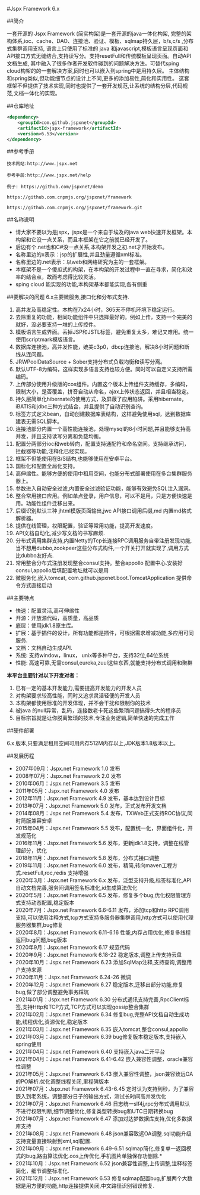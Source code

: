 #Jspx Framework 6.x

##简介

一套开源的 Jspx Framework (简实构架)是一套开源的java一体化构架, 完整的架构体系,ioc、cache、DAO、连接池、验证、模板、sqlmap持久层，b/s,c/s ,分布式集群调用支持, 语言上只使用了标准的 java 和javascript,模板语言呈现页面和API接口方式无缝结合,支持读写分。支持resetFull和传统模板呈现页面。自动API文档生成, 其中融入了很多作者开发软件碰到的问题解决方法。可替代sping cloud构架的的一套解决方案,同时也可以嵌入到spring中是用持久层。 主体结构和spring类似,但功能细节点的设计上不同,更多的添加易性,简化和实用性。 这套框架不但提供了技术实现,同时也提供了一套开发规范,让系统的结构分层,代码规范,文档一体化的实现。 

##仓库地址

```xml
<dependency>
    <groupId>com.github.jspxnet</groupId>
    <artifactId>jspx-framework</artifactId>
    <version>6.53</version>
</dependency>
```
    
##参考手册

    技术网站:http://www.jspx.net

    参考手册:http://www.jspx.net/help
    
    例子: https://github.com/jspxnet/demo

    https://github.com.cnpmjs.org/jspxnet/framework
    
    https://github.com.cnpmjs.org/jspxnet/framework.git

##名称说明
	
*	请大家不要以为是jspx，jspx是一个来自于埃及的java web快速开发框架。本构架和它没一点关系，而且本框架在它之前就已经开发了。
*	后边有个.net也和C\#没一点关系,本构架开发之初.net才开始发布。
*	名称里边的x表示：jsp的扩展性,并且劲量遵循xml标准。
*	名称里边的.net表示：以web和网络研究为主的一套框架。
*	本框架不是一个傻瓜式的构架，在本构架的开发过程中一直在寻求，简化和效率的结合点，故而考虑得比较灵活。
*   sping cloud 能实现的功能,本构架基本都能实现,各有侧重


##要解决的问题
6.x主要微服务,接口化和分布式支持.

1.	高并发及高稳定性。本构在7x24小时，365天不停机环境下稳定运行。 
2.	去除重复的功能，相同功能组件中只选择最好的。例如上传，支持一个完美的就好，没必要支持一堆的上传控件。
3.	模板语言生成界面。丢掉JSP和JSTL标签，避免重复太多，难记又难用。统一使用scriptmark模版语言。
4.	数据库连接池，高并发性能，媲美c3p0，dbcp连接池，解决8小时问题和断线从连问题。
5.	JRWPoolDataSource + Sober支持分布式负载均衡和读写分离。
6.	默认UTF-8为编码，这样实现多语言支持也较方便。同时可以自定义支持所需编码。
7.	上传部分使用升级版的cos组件。内置这个版本上传组件支持缓存，多编码，限制大小，是否覆盖，拼音自动从命名，ajax上传状态返回，并且相当稳定。
9.	持久层简单化hibernate的使用方式，及屏蔽了应用陷阱。采用hibernate，iBATIS和jdbc三种方式结合，并且提供了自动识别查询。
10.	标签方式定义bean，自动创建数据库表结构，这样避免使用sql，达到数据库建表无需SQL脚本。
11.	连接池部分内置一个高性能连接池，处理mysql的8小时问题,并且能够支持高并发，并且支持读写分离和负载均衡。
12.	配置分两部分ioc和web转向，配置支持通配符和命名空间。支持继承访问，拦截器等功能,注释化已经实现。
13.	框架不但能使用在B/S结构,也能够使用在安卓平台。
14.	国标化和配置全局化支持。
15.	高伸缩性。能够方便的使用中租用空间，也能分布式部署使用在多台集群服务器上。
16.	参数进入自动安全过滤,内置安全过滤验证功能，能够有效避免SQL注入漏洞。
18.	整合常用接口应用。例如单点登录，用户信息，可以不是用，只是方便快速是用。功能性组件迁移出来。
20.	后缀识别默认三种 jhtml模版页面输出,jwc API接口调用后缀,md 内置md格式解析器。
21.	提供在线管理，权限配置，验证等常用功能，提高开发速度。
22. API文档自动化,减少写文档的书写麻烦.
23. 分布式调用集群支持,内置Netty的Tcp长连接RPC调用服务自带注册发现功能,当不想用dubbo,zookpeer这些分布式构件,一个开关打开就实现了,调用方式比dubbo友好点.
24. 常用整合分布式注册发现整合consul支持。整合appollo 配置中心.安装好consul,appollo后填配置地址就可以是用
25. 微服务化,嵌入tomcat, com.github.jspxnet.boot.TomcatApplication 提供命令方式直接启动

   
##主要特点

*    快速：配置灵活,高可伸缩性
*    开源：开放源代码，高质量，高品质
*    底层：使用jdk1.8原生库。
*    扩展：基于插件的设计，所有功能都是插件，可根据需求增减功能,多应用可同服务.
*    文档：文档自动生成API.
*    系统: 支持window，linux， unix等多种平台，支持32位,64位系统
*    性能: 高速可靠,无需consul,eureka,zuul这些东西,就能支持分布式调用和聚群


**本平台主要针对以下开发对者：**

1.	已有一定的基本开发能力,需要提高开发能力的开发人员
2.	对构架要求较高性能，同时又追求灵活轻便的开发人员
3.	本构架都使用标准的开发体现，并不会干扰和限制你的技术
4.	被java 的null异常，乱码，连接数老卡死这些繁琐问题搞得头大的程序员
5.  目标宗旨就是让你脱离繁琐的技术,专注业务逻辑,简单快速的完成工作

##硬件部署

6.x 版本,只要满足租用空间可用内存512M内存以上,JDK版本1.8版本以上。
 

##发展历程 

*    2007年09月：Jspx.net Framework 1.0 发布
*    2008年07月：Jspx.net Framework 2.0 发布
*    2010年06月：Jspx.net Framework 3.5 发布
*    2011年05月：Jspx.net Framework 4.0 发布
*    2012年11月：Jspx.net Framework 4.9 发布，基本达到设计目标
*    2013年07月：Jspx.net Framework 5.0 发布，正式发布开发文档
*    2014年08月：Jspx.net Framework 5.4 发布，TXWeb正式支持ROC协议,同时简版兼容安卓
*    2015年04月：Jspx.net Framework 5.5 发布，配置统一化，界面组件化，开发规范化
*    2016年11月：Jspx.net Framework 5.6 发布，更新jdk1.8支持，调整在线管理部分，优化
*    2018年11月：Jspx.net Framework 5.8 发布，分布式接口调整
*    2019年11月：Jspx.net Framework 6.0 发布，精简,转向maven工程方式.resetFull,roc,redis 支持增强
*    2020年3月：Jspx.net Framework 6.x 发布，泛型支持升级,标签标准化,API自动文档完善,服务间调用签名标准化,id生成算法优化
*    2020年5月：Jspx.net Framework 6.5 发布，修复多个bug,优化权限管理方式支持动态配置,稳定版本
*    2020年7月：Jspx.net Framework 6.6-6.11 发布，添加tcp和http RPC调用支持,可以使用注释方式,tcp方式支持多服务器集群调用,http方式可以使用代理服务器集群,bug修复
*    2020年8月：Jspx.net Framework 6.11-6.16 性能,内存占用优化,修复多线程返回bug问题,bug版本
*    2020年9月：Jspx.net Framework 6.17 规范代码
*    2020年9月：Jspx.net Framework 6.18-22 稳定版本,调整上传支持云盘
*    2020年10月：Jspx.net Framework 6.23 添加SqlMap注释,支持查询,调整用户支持来源
*    2020年11月：Jspx.net Framework 6.24-26 微调
*    2020年12月：Jspx.net Framework 6.27 稳定版本,迁移出部分功能,修复bug,做了部分调整避免事务踩坑
*    2021年01月：Jspx.net Framework 6.30 分布式通讯支持完善,RpcClient标签,支持Http和TCP方式,TCP方式可以实现gossip整合集群
*    2021年02月：Jspx.net Framework 6.34 修复bug,完整API文档自动生成功能,线程优化,资源优化,稳定版本
*    2021年03月：Jspx.net Framework 6.35 嵌入tomcat,整合consul,appollo
*    2021年03月：Jspx.net Framework 6.39 bug修复版本稳定版本,支持嵌入spring使用
*    2021年04月：Jspx.net Framework 6.40 支持嵌入java二开平台
*    2021年04月：Jspx.net Framework 6.41-6.42 嵌入兼容性调整，oracle兼容性调整
*    2021年05月：Jspx.net Framework 6.43 嵌入兼容性调整，json兼容致远OA的PO解析.优化调整线程关闭,里程碑版本
*    2021年07月：Jspx.net Framework 6.43-6.45 定时认为支持到秒，为了兼容嵌入到老系统，调整部分日子的输出方式，测试长时间高并发优化
*    2021年07月：Jspx.net Framework 6.46 日志统一slf4j,rpc分布式调用默认不进行权限判断,细节调整优化,修复类型转换bug和UTC日期转换bug
*    2021年07月：Jspx.net Framework 6.47 添加对达梦数据库支持,优化多数据库支持
*    2021年08月：Jspx.net Framework 6.48 json兼容致远OA调整.sql功能升级支持变量直接映射到xml,sql配置.
*    2021年09月：Jspx.net Framework 6.49-6.51 sqlmap简化,修复单一返回模式的bug,路由算法优化.oos上传优化,手机图片单独保存功删除.* 
*    2021年10月：Jspx.net Framework 6.52 json兼容性调整,上传调整,注释标签简化，细节调整标准化.
*    2021年12月：Jspx.net Framework 6.53 修复sqlmap配置bug,扩展两个大数据是用方便的功能,http连接提供关闭,中文路径识别错误修复.